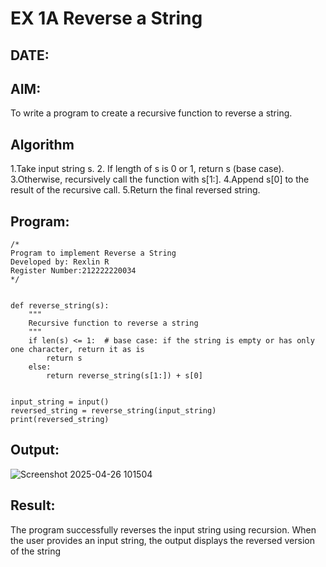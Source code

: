 # EX 1A Reverse a String
## DATE:
## AIM:
To write a program to create a recursive function to reverse a string.

## Algorithm
1.Take input string s.
2. If length of s is 0 or 1, return s (base case).
3.Otherwise, recursively call the function with s[1:].
4.Append s[0] to the result of the recursive call.
5.Return the final reversed string. 

## Program:
```
/*
Program to implement Reverse a String
Developed by: Rexlin R
Register Number:212222220034
*/
```
```

def reverse_string(s):
    """
    Recursive function to reverse a string
    """
    if len(s) <= 1:  # base case: if the string is empty or has only one character, return it as is
        return s
    else:
        return reverse_string(s[1:]) + s[0]  


input_string = input()
reversed_string = reverse_string(input_string)
print(reversed_string) 

```

## Output:
![Screenshot 2025-04-26 101504](https://github.com/user-attachments/assets/7bac129d-03e6-4500-8171-c22addc6f7f2)




## Result:
The program successfully reverses the input string using recursion. When the user provides an input string, the output displays the reversed version of the string
